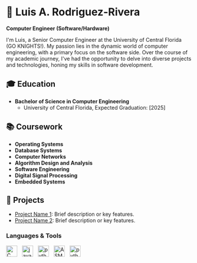 # 🌱 Luis A. Rodriguez-Rivera

**Computer Engineer (Software/Hardware)**

I'm Luis, a Senior Computer Engineer at the University of Central Florida (GO KNIGHTS!). My passion lies in the dynamic world of computer engineering, with a primary focus on the software side. Over the course of my academic journey, I've had the opportunity to delve into diverse projects and technologies, honing my skills in software development.

## 🎓 Education

- **Bachelor of Science in Computer Engineering**
  - University of Central Florida, Expected Graduation: [2025]

## 📚 Coursework

- **Operating Systems**
- **Database Systems**
- **Computer Networks**
- **Algorithm Design and Analysis**
- **Software Engineering**
- **Digital Signal Processing**
- **Embedded Systems**

## 🚀 Projects

- [Project Name 1](link-to-repo): Brief description or key features.
- [Project Name 2](link-to-repo): Brief description or key features.


### Languages & Tools ###
<img align="left" alt="C" width="30px" style="padding-right:10px;" src="https://cdn.jsdelivr.net/gh/devicons/devicon/icons/c/c-original.svg" />
<img align="left" alt="java" width="30px" style="padding-right:10px;" src="https://cdn.jsdelivr.net/gh/devicons/devicon/icons/java/java-original.svg" />
<img align="left" alt="python" width="30px" style="padding-right:10px;" src="https://cdn.jsdelivr.net/gh/devicons/devicon/icons/python/python-original.svg" />
<img align="left" alt="ASM" width="30px" style="padding-right:10px;" src="https://img.icons8.com/color/48/assembly.png" alt="assembly"/>
<img align="left" alt="python" width="30px" style="padding-right:10px;" src="https://cdn.jsdelivr.net/gh/devicons/devicon/icons/mysql/mysql-original-wordmark.svg" />
          
